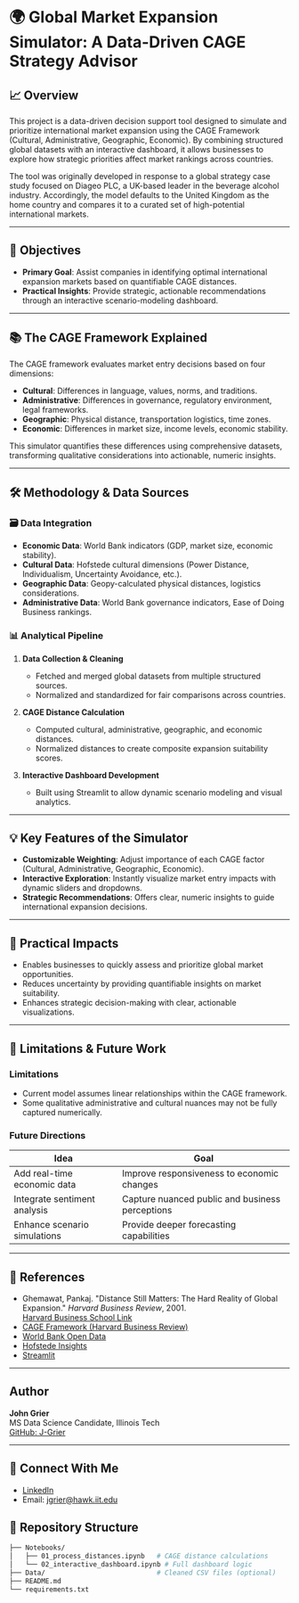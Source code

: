 # 🌍 Global Market Expansion Simulator: A Data-Driven CAGE Strategy Advisor

## 📈 Overview
This project is a data-driven decision support tool designed to simulate and prioritize international market expansion using the CAGE Framework (Cultural, Administrative, Geographic, Economic). By combining structured global datasets with an interactive dashboard, it allows businesses to explore how strategic priorities affect market rankings across countries.

The tool was originally developed in response to a global strategy case study focused on Diageo PLC, a UK-based leader in the beverage alcohol industry. Accordingly, the model defaults to the United Kingdom as the home country and compares it to a curated set of high-potential international markets.


---

## 🎯 Objectives
- **Primary Goal**: Assist companies in identifying optimal international expansion markets based on quantifiable CAGE distances.
- **Practical Insights**: Provide strategic, actionable recommendations through an interactive scenario-modeling dashboard.

---

## 📚 The CAGE Framework Explained
The CAGE framework evaluates market entry decisions based on four dimensions:
- **Cultural**: Differences in language, values, norms, and traditions.
- **Administrative**: Differences in governance, regulatory environment, legal frameworks.
- **Geographic**: Physical distance, transportation logistics, time zones.
- **Economic**: Differences in market size, income levels, economic stability.

This simulator quantifies these differences using comprehensive datasets, transforming qualitative considerations into actionable, numeric insights.

---

## 🛠️ Methodology & Data Sources

### 🗃️ Data Integration
- **Economic Data**: World Bank indicators (GDP, market size, economic stability).
- **Cultural Data**: Hofstede cultural dimensions (Power Distance, Individualism, Uncertainty Avoidance, etc.).
- **Geographic Data**: Geopy-calculated physical distances, logistics considerations.
- **Administrative Data**: World Bank governance indicators, Ease of Doing Business rankings.

### 📊 Analytical Pipeline
1. **Data Collection & Cleaning**
   - Fetched and merged global datasets from multiple structured sources.
   - Normalized and standardized for fair comparisons across countries.

2. **CAGE Distance Calculation**
   - Computed cultural, administrative, geographic, and economic distances.
   - Normalized distances to create composite expansion suitability scores.

3. **Interactive Dashboard Development**
   - Built using Streamlit to allow dynamic scenario modeling and visual analytics.

---

## 💡 Key Features of the Simulator
- **Customizable Weighting**: Adjust importance of each CAGE factor (Cultural, Administrative, Geographic, Economic).
- **Interactive Exploration**: Instantly visualize market entry impacts with dynamic sliders and dropdowns.
- **Strategic Recommendations**: Offers clear, numeric insights to guide international expansion decisions.

---

## 🚀 Practical Impacts
- Enables businesses to quickly assess and prioritize global market opportunities.
- Reduces uncertainty by providing quantifiable insights on market suitability.
- Enhances strategic decision-making with clear, actionable visualizations.

---
## 🚧 Limitations & Future Work

### Limitations
- Current model assumes linear relationships within the CAGE framework.
- Some qualitative administrative and cultural nuances may not be fully captured numerically.

### Future Directions
| Idea                        | Goal                                           |
|-----------------------------|------------------------------------------------|
| Add real-time economic data | Improve responsiveness to economic changes     |
| Integrate sentiment analysis| Capture nuanced public and business perceptions|
| Enhance scenario simulations| Provide deeper forecasting capabilities        |

---

## 🔖 References
- Ghemawat, Pankaj. "Distance Still Matters: The Hard Reality of Global Expansion." *Harvard Business Review*, 2001.  
  [Harvard Business School Link](https://www.hbs.edu/faculty/Pages/item.aspx?num=27817)
- [CAGE Framework (Harvard Business Review)](https://hbr.org/2001/09/distance-still-matters-the-hard-reality-of-global-expansion)
- [World Bank Open Data](https://data.worldbank.org/)
- [Hofstede Insights](https://www.hofstede-insights.com/)
- [Streamlit](https://streamlit.io/)

---

## Author
**John Grier**  
MS Data Science Candidate, Illinois Tech  
[GitHub: J-Grier](https://github.com/J-Grier)

---

## 💬 Connect With Me
- [LinkedIn](https://linkedin.com/in/johngrier)
- Email: jgrier@hawk.iit.edu


## 📁 Repository Structure

```bash
├── Notebooks/
│   ├── 01_process_distances.ipynb   # CAGE distance calculations
│   └── 02_interactive_dashboard.ipynb # Full dashboard logic
├── Data/                            # Cleaned CSV files (optional)
├── README.md
└── requirements.txt
